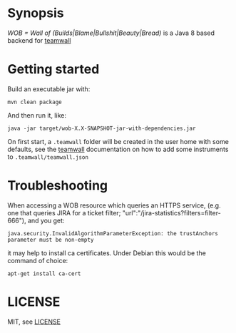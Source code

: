 Synopsis
========

*WOB = Wall of (Builds|Blame|Bullshit|Beauty|Bread)* is a Java 8 based backend for [teamwall](https://github.com/40bits/teamwall)

Getting started
===============

Build an executable jar with:

```
mvn clean package
```

And then run it, like:

```
java -jar target/wob-X.X-SNAPSHOT-jar-with-dependencies.jar
```

On first start, a `.teamwall` folder will be created in the user home with some defaults, see the [teamwall](https://github.com/40bits/teamwall) documentation on how to add some instruments to `.teamwall/teamwall.json`

Troubleshooting
===============

When accessing a WOB resource which queries an HTTPS service, (e.g. one that queries JIRA for a ticket filter; "url":"/jira-statistics?filters=filter-666"), and you get:

```
java.security.InvalidAlgorithmParameterException: the trustAnchors parameter must be non-empty
```

it may help to install ca certificates. Under Debian this would be the command of choice:

```
apt-get install ca-cert
```

LICENSE
=======

MIT, see [LICENSE](LICENSE)
